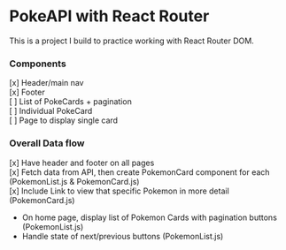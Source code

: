 # PokeAPI with React Router

This is a project I build to practice working with React Router DOM.

### Components

[x] Header/main nav <br />
[x] Footer <br />
[ ] List of PokeCards + pagination <br />
[ ] Individual PokeCard <br />
[ ] Page to display single card <br />

### Overall Data flow

[x] Have header and footer on all pages <br />
[x] Fetch data from API, then create PokemonCard component for each (PokemonList.js & PokemonCard.js) <br />
[x] Include Link to view that specific Pokemon in more detail (PokemonCard.js)

- On home page, display list of Pokemon Cards with pagination buttons (PokemonList.js)
- Handle state of next/previous buttons (PokemonList.js)
